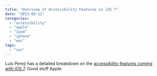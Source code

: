 ```yaml
---
title: "Overview of Accessibility Features in iOS 7"
date: "2013-09-12"
categories: 
  - "accessibility"
  - "apple"
  - "ipad"
  - "iphone"
  - "mac"
tags: 
  - "ios"
---
```


Luis Perez has a detailed breakdown on the [accessibility features coming with iOS 7](http://luisperezonline.com/blog-2/). Good stuff Apple.
